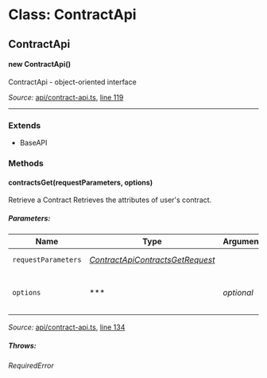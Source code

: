 # Class: ContractApi

## ContractApi

#### new ContractApi()

ContractApi - object-oriented interface

*Source:*
[api/contract-api.ts](api/contract-api.ts), [line 119](api/contract-api.ts#L119)

---------------

### Extends

- BaseAPI

### Methods

#### contractsGet(requestParameters, options)

Retrieve a Contract
Retrieves the attributes of user\'s contract.

##### Parameters:

|Name|Type|Argument|Description|
|----|----|--------|-----------|
|`requestParameters`|*[ContractApiContractsGetRequest](global.md#ContractApiContractsGetRequest)*|  |Request parameters.|
|`options`|***|*optional*  |Override http request option.|

*Source:*
[api/contract-api.ts](api/contract-api.ts), [line 134](api/contract-api.ts#L134)

##### Throws:

*RequiredError*